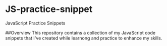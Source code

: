 # JS-practice-snippet

JavaScript Practice Snippets

##Overview
This repository contains a collection of my JavaScript code snippets that I've created while learnong and practice to enhance my skills.
